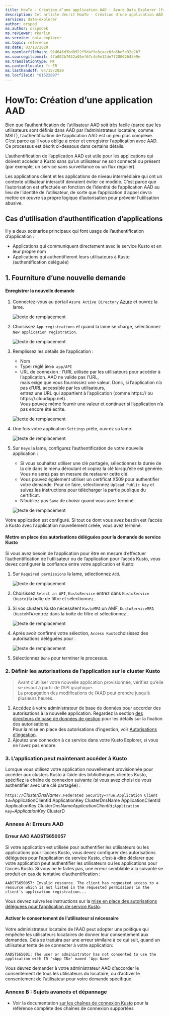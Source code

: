 ```yaml
---
title: HowTo - Création d’une application AAD - Azure Data Explorer (fr) Microsoft Docs
description: Cet article décrit HowTo - Création d’une application AAD dans Azure Data Explorer.
services: data-explorer
author: orspod
ms.author: orspodek
ms.reviewer: rkarlin
ms.service: data-explorer
ms.topic: reference
ms.date: 03/18/2020
ms.openlocfilehash: 91d646d3bd0922f9daf9e8caec6fa6be5e32e2b7
ms.sourcegitcommit: 47a002b7032a05ef67c4e5e12de7720062645e9e
ms.translationtype: MT
ms.contentlocale: fr-FR
ms.lasthandoff: 04/15/2020
ms.locfileid: "81522897"
---
```

# <a name="howto-creating-an-aad-application"></a>HowTo: Création d’une application AAD

Bien que l’authentification de l’utilisateur AAD soit très facile (parce que les utilisateurs sont définis dans AAD par l’administrateur locataire, comme MSIT), l’authentification de l’application AAD est un peu plus complexe. C’est parce qu’il vous oblige à créer et enregistrer l’application avec AAD. Ce processus est décrit ci-dessous dans certains détails.

L’authentification de l’application AAD est utile pour les applications qui doivent accéder à Kusto sans qu’un utilisateur ne soit connecté ou présent (par exemple, un service sans surveillance ou un flux régulier).

Les applications client et les applications de niveau intermédiaire qui ont un contexte utilisateur interactif devraient éviter ce modèle. C’est parce que l’autorisation est effectuée en fonction de l’identité de l’application AAD au lieu de l’identité de l’utilisateur, de sorte que l’application d’appel devra mettre en œuvre sa propre logique d’autorisation pour prévenir l’utilisation abusive.

## <a name="application-authentication-use-cases"></a>Cas d’utilisation d’authentification d’applications

Il y a deux scénarios principaux qui font usage de l’authentification d’application :
* Applications qui communiquent directement avec le service Kusto et en leur propre nom
* Applications qui authentifieront leurs utilisateurs à Kusto (authentification déléguée)

## <a name="1-provisioning-a-new-application"></a>1. Fourniture d’une nouvelle demande

#### <a name="register-the-new-application"></a>Enregistrer la nouvelle demande

1. Connectez-vous au portail `Azure Active Directory` [Azure](https://portal.azure.com) et ouvrez la lame.

    ![texte de remplacement](./images/Aad-create-app-step-0.png "Aad-create-app-step-0")

1. Choisissez `App registrations` et quand la lame se charge, sélectionnez `New application registration`.

    ![texte de remplacement](./images/Aad-create-app-step-1.png "Aad-create-app-step-1")

1. Remplissez les détails de l’application :
    * Nom
    * Type: réglé à`Web app/API`
    * URL de connexion : l’URL utilisée par les utilisateurs pour accéder à l’application. AAD ne valide pas l’URL,<br>
        mais exige que vous fournissiez une valeur. Donc, si l’application n’a pas d’URL accessible par les utilisateurs,<br>
        entrez une URL qui appartient à l’application (comme https://<APP-CNAME> ou https://<CLOUD-SERVICE-NAME>.cloudapp.net).<br>
        Vous pouvez même fournir une valeur et continuer si l’application n’a pas encore été écrite.

    ![texte de remplacement](./images/Aad-create-app-step-2.png "Aad-create-app-step-2")

1. Une fois votre application `Settings` prête, ouvrez sa lame.

    ![texte de remplacement](./images/Aad-create-app-step-3.png "Aad-create-app-step-3")

1. Sur `Keys` la lame, configurez l’authentification de votre nouvelle application :
    * Si vous souhaitez utiliser une clé partagée, sélectionnez la durée de la clé dans le menu déroulant et copiez la clé lorsqu’elle est générée.
        Vous ne serez pas en mesure de restaurer cette clé.
    * Vous pouvez également utiliser un certificat X509 pour authentifier votre demande.
        Pour ce faire, sélectionnez `Upload Public Key` et suivez les instructions pour télécharger la partie publique du certificat.
    * N’oubliez pas `Save` de choisir quand vous avez terminé.

    ![texte de remplacement](./images/Aad-create-app-step-4.png "Aad-create-app-step-4")

Votre application est configuré. Si tout ce dont vous avez besoin est l’accès à Kusto avec l’application nouvellement créée, vous avez terminé.

#### <a name="set-up-delegated-permissions-for-kusto-service-application"></a>Mettre en place des autorisations déléguées pour la demande de service Kusto

Si vous avez besoin de l’application pour être en mesure d’effectuer l’authentification de l’utilisateur ou de l’application pour l’accès Kusto, vous devez configurer la confiance entre votre application et Kusto:

1. Sur `Required permissions` la lame, sélectionnez `Add`.

    ![texte de remplacement](./images/Aad-create-app-step-5.png "Aad-create-app-step-5")

1. Choisissez `Select an API`, `KustoService` entrez dans `KustoService (Kusto)`la boîte de filtre et sélectionnez .
1. Si vos clusters Kusto nécessitent `KustoMFA` un AMF, `KustoServiceMFA (KustoMFA)`entrez dans la boîte de filtre et sélectionnez .

    ![texte de remplacement](./images/Aad-create-app-step-6.png "Aad-create-app-step-6")

1. Après avoir confirmé votre sélection, `Access Kusto`choisissez des autorisations déléguées pour .

    ![texte de remplacement](./images/Aad-create-app-step-7.png "Aad-create-app-step-7")

1. Sélectionnez `Done` pour terminer le processus.



### <a name="2-set-permissions-to-the-application-on-kusto-cluster"></a>2. Définir les autorisations de l’application sur le cluster Kusto

> Avant d’utiliser votre nouvelle application provisionnée, vérifiez qu’elle se résout à partir de l’API graphique.<br>
    La propagation des modifications de l’AAD peut prendre jusqu’à plusieurs heures.

1. Accédez à votre administrateur de base de données pour accorder des autorisations à la nouvelle application.
Regardez la section [des directeurs de base de données de gestion](../security-roles.md) pour les détails sur la fixation des autorisations.<br>
Pour la mise en place des autorisations d’ingestion, voir [Autorisations d’ingestion](../../api/netfx/kusto-ingest-client-permissions.md).
1. Ajoutez une connexion à ce service dans votre Kusto Explorer, si vous ne l’avez pas encore.

### <a name="3-application-can-now-access-kusto"></a>3. L’application peut maintenant accéder à Kusto

Lorsque vous utilisez votre application nouvellement provisionnée pour accéder aux clusters Kusto à l’aide des bibliothèques clientes Kusto, spécifiez la chaîne de connexion suivante (si vous avez choisi de vous authentifier avec une clé partagée) :

`https://`*ClusterDnsName*`/;Federated Security=True;Application Client Id=`ApplicationClientId ApplicationKey ClusterDnsName ApplicationClientId ApplicationKey ClusterDnsName*ApplicationClientId*`;Application Key=`*ApplicationKey* ClusterD


### <a name="appendix-a-aad-errors"></a>Annexe A: Erreurs AAD

#### <a name="aad-error-aadsts650057"></a>Erreur AAD AADSTS650057

Si votre application est utilisée pour authentifier les utilisateurs ou les applications pour l’accès Kusto, vous devez configurer des autorisations déléguées pour l’application de service Kusto, c’est-à-dire déclarer que votre application peut authentifier les utilisateurs ou les applications pour l’accès Kusto.
Si vous ne le faites pas, une erreur semblable à la suivante se produit en cas de tentative d’authentification :

`AADSTS650057: Invalid resource. The client has requested access to a resource which is not listed in the requested permissions in the client's application registration...`

Vous devrez suivre les instructions sur la [mise en place des autorisations déléguées pour l’application de service Kusto](#set-up-delegated-permissions-for-kusto-service-application).

#### <a name="enable-user-consent-if-needed"></a>Activer le consentement de l’utilisateur si nécessaire

Votre administrateur locataire de l’AAD peut adopter une politique qui empêche les utilisateurs locataires de donner leur consentement aux demandes. Cela se traduira par une erreur similaire à ce qui suit, quand un utilisateur tente de se connecter à votre application:

`AADSTS65001: The user or administrator has not consented to use the application with ID '<App ID>' named 'App Name'`

Vous devrez demander à votre administrateur AAD d’accorder le consentement de tous les utilisateurs du locataire, ou d’activer le consentement de l’utilisateur pour votre demande spécifique.



### <a name="appendix-b-advanced-topics-and-troubleshooting"></a>Annexe B : Sujets avancés et dépannage

* Voir la documentation [sur les chaînes de connexion Kusto](../../api/connection-strings/kusto.md) pour la référence complète des chaînes de connexion supportées

